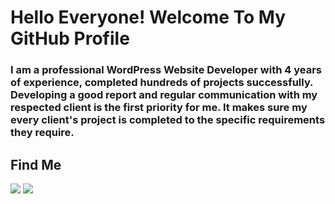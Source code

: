 # Hello Everyone! Welcome To My GitHub Profile

### I am a professional WordPress Website Developer with 4 years of experience, completed hundreds of projects successfully. Developing a good report and regular communication with my respected client is the first priority for me. It makes sure my every client's project is completed to the specific requirements they require.

## Find Me
[<img src="https://assetsv2.fiverrcdn.com/assets/v2_globals/fiverr_logo/fiverr-ligature-logo-f1036f121ed1b599ea498d70d98844b4.png">](https://www.fiverr.com/r1codingmaster?up_rollout=true)   [<img src="https://lexdeville.com/wp-content/uploads/2020/04/Upwork.png">](https://www.upwork.com/freelancers/~0127c58fda9998b1fa)
